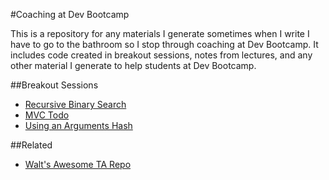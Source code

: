 #Coaching at Dev Bootcamp

This is a repository for any materials I generate sometimes when I write I have to go to the bathroom so I stop through coaching at Dev Bootcamp. It includes code created in breakout sessions, notes from lectures, and any other material I generate to help students at Dev Bootcamp.

##Breakout Sessions
  * [Recursive Binary Search](https://github.com/CariWest/Coaching/blob/master/recursive_binary_search.rb)
  * [MVC Todo](https://github.com/CariWest///Coaching/blob/master/todo)
  * [Using an Arguments Hash](https://github.com/CariWest/Coaching/blob/master/123/examples/initialize_with_args.rb)

##Related
  * [Walt's Awesome TA Repo](https://github.com/zimmermanw84/DBC-TA)

